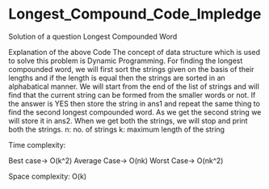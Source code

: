 # Longest_Compound_Code_Impledge

Solution of a question Longest Compounded Word

Explanation of the above Code
The concept of data structure which is used to solve this problem is Dynamic Programming.
For finding the longest compounded word, we will first sort the strings given on the basis of their lengths and if the length is equal then the strings are sorted in an alphabatical manner.
We will start from the end of the list of strings and will find that the current string can be formed from the smaller words or not.
If the answer is YES then store the string in ans1 and repeat the same thing to find the second longest compounded word.
As we get the second string we will store it in ans2.
When we get both the strings, we will stop and print both the strings.
n: no. of strings k: maximum length of the string

Time complexity:

Best case-> O(k^2) Average Case-> O(nk) Worst Case-> O(nk^2)

Space complexity: O(k)
